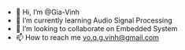 - 👋 Hi, I’m @Gia-Vinh
- 🌱 I’m currently learning Audio Signal Processing
- 💞️ I’m looking to collaborate on Embedded System
- 📫 How to reach me vo.q.g.vinh@gmail.com

<!---
Gia-Vinh/Gia-Vinh is a ✨ special ✨ repository because its `README.md` (this file) appears on your GitHub profile.
You can click the Preview link to take a look at your changes.
--->
